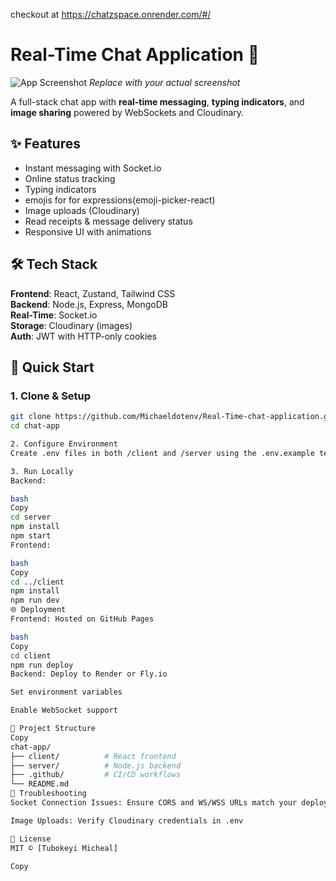 checkout at https://chatzspace.onrender.com/#/

# Real-Time Chat Application 💬  

![App Screenshot](/client/public/screenshot.png) *Replace with your actual screenshot*

A full-stack chat app with **real-time messaging**, **typing indicators**, and **image sharing** powered by WebSockets and Cloudinary.

## ✨ Features  
- Instant messaging with Socket.io  
- Online status tracking  
- Typing indicators
- emojis for for expressions(emoji-picker-react)
- Image uploads (Cloudinary)  
- Read receipts & message delivery status  
- Responsive UI with animations  

## 🛠️ Tech Stack  
**Frontend**: React, Zustand, Tailwind CSS  
**Backend**: Node.js, Express, MongoDB  
**Real-Time**: Socket.io  
**Storage**: Cloudinary (images)  
**Auth**: JWT with HTTP-only cookies  

## 🚀 Quick Start  

### 1. Clone & Setup  
```bash
git clone https://github.com/Michaeldotenv/Real-Time-chat-application.git
cd chat-app

2. Configure Environment
Create .env files in both /client and /server using the .env.example templates.

3. Run Locally
Backend:

bash
Copy
cd server
npm install
npm start
Frontend:

bash
Copy
cd ../client
npm install
npm run dev
🌐 Deployment
Frontend: Hosted on GitHub Pages

bash
Copy
cd client
npm run deploy
Backend: Deploy to Render or Fly.io

Set environment variables

Enable WebSocket support

📂 Project Structure
Copy
chat-app/
├── client/          # React frontend
├── server/          # Node.js backend
├── .github/         # CI/CD workflows
└── README.md
🔧 Troubleshooting
Socket Connection Issues: Ensure CORS and WS/WSS URLs match your deployment

Image Uploads: Verify Cloudinary credentials in .env

📜 License
MIT © [Tubokeyi Micheal]

Copy

